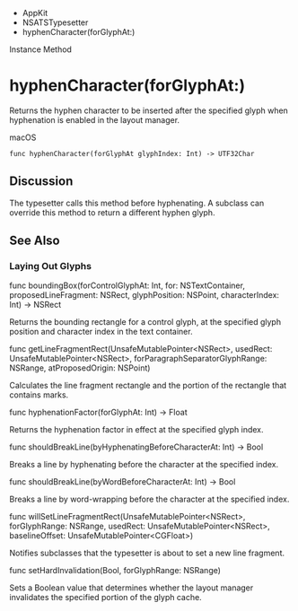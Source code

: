

- AppKit
- NSATSTypesetter
-  hyphenCharacter(forGlyphAt:) 

Instance Method

# hyphenCharacter(forGlyphAt:)

Returns the hyphen character to be inserted after the specified glyph when hyphenation is enabled in the layout manager.

macOS

``` source
func hyphenCharacter(forGlyphAt glyphIndex: Int) -> UTF32Char
```

## Discussion

The typesetter calls this method before hyphenating. A subclass can override this method to return a different hyphen glyph.

## See Also

### Laying Out Glyphs

func boundingBox(forControlGlyphAt: Int, for: NSTextContainer, proposedLineFragment: NSRect, glyphPosition: NSPoint, characterIndex: Int) -> NSRect

Returns the bounding rectangle for a control glyph, at the specified glyph position and character index in the text container.

func getLineFragmentRect(UnsafeMutablePointer&lt;NSRect>, usedRect: UnsafeMutablePointer&lt;NSRect>, forParagraphSeparatorGlyphRange: NSRange, atProposedOrigin: NSPoint)

Calculates the line fragment rectangle and the portion of the rectangle that contains marks.

func hyphenationFactor(forGlyphAt: Int) -> Float

Returns the hyphenation factor in effect at the specified glyph index.

func shouldBreakLine(byHyphenatingBeforeCharacterAt: Int) -> Bool

Breaks a line by hyphenating before the character at the specified index.

func shouldBreakLine(byWordBeforeCharacterAt: Int) -> Bool

Breaks a line by word-wrapping before the character at the specified index.

func willSetLineFragmentRect(UnsafeMutablePointer&lt;NSRect>, forGlyphRange: NSRange, usedRect: UnsafeMutablePointer&lt;NSRect>, baselineOffset: UnsafeMutablePointer&lt;CGFloat>)

Notifies subclasses that the typesetter is about to set a new line fragment.

func setHardInvalidation(Bool, forGlyphRange: NSRange)

Sets a Boolean value that determines whether the layout manager invalidates the specified portion of the glyph cache.

